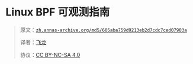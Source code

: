 # Linux BPF 可观测指南

> 原文：[`zh.annas-archive.org/md5/605aba759d9213eb2d7cdc7ced07903a`](https://zh.annas-archive.org/md5/605aba759d9213eb2d7cdc7ced07903a)
> 
> 译者：[飞龙](https://github.com/wizardforcel)
> 
> 协议：[CC BY-NC-SA 4.0](http://creativecommons.org/licenses/by-nc-sa/4.0/)